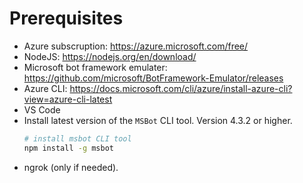 # Prerequisites
- Azure subscruption: https://azure.microsoft.com/free/
- NodeJS: https://nodejs.org/en/download/
- Microsoft bot framework emulater: https://github.com/microsoft/BotFramework-Emulator/releases
- Azure CLI: https://docs.microsoft.com/cli/azure/install-azure-cli?view=azure-cli-latest
- VS Code
- Install latest version of the `MSBot` CLI tool. Version 4.3.2 or higher.
    ```bash
    # install msbot CLI tool
    npm install -g msbot
    ```
- ngrok (only if needed).

